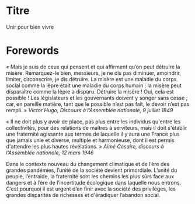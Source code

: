 # Titre
Unir pour bien vivre
# Forewords
« Mais je suis de ceux qui pensent et qui affirment qu’on peut détruire la misère. Remarquez-le bien, messieurs, je ne dis pas diminuer, amoindrir, limiter, circonscrire, je dis détruire. La misère est une maladie du corps social comme la lèpre était une maladie du corps humain ; la misère peut disparaître comme la lèpre a disparu. Détruire la misère ! Oui, cela est possible ! Les législateurs et les gouvernants doivent y songer sans cesse ; car, en pareille matière, tant que le possible n’est pas fait, le devoir n’est pas rempli. »
*Victor Hugo, Discours à l’Assemblée nationale, 9 juillet 1849*

« Il ne doit plus y avoir de place, pas plus entre les individus qu'entre les collectivités, pour des relations de maîtres à serviteurs, mais il doit s'établir une fraternité agissante aux termes de laquelle il y aura une France plus que jamais unie et diverse, multiple et harmonieuse, dont il est permis d'attendre les plus hautes révélations. »
*Aimé Césaire, discours à l’Assemblée nationale, 12 mars 1946*

Dans le contexte nouveau du changement climatique et de l’ère des grandes pandémies, l’unité de la société devient primordiale. L’unité du peuple, l’entraide, la fraternité sont les chemins les plus sûrs face aux dangers et à l’ère de l’incertitude écologique dans laquelle nous entrons. C’est pourquoi il est urgent d’en finir avec la société des privilèges, les grandes disparités de richesses et d'éradiquer l’abandon social.
